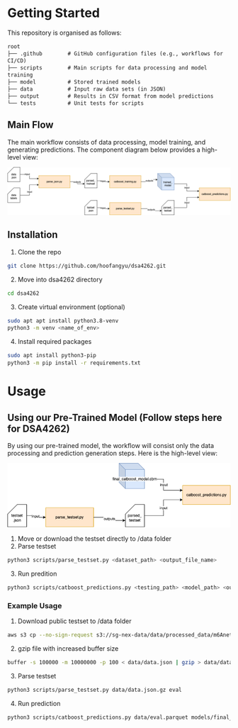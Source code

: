 # Getting Started
This repository is organised as follows:

```
root
├── .github        # GitHub configuration files (e.g., workflows for CI/CD)
├── scripts        # Main scripts for data processing and model training
├── model          # Stored trained models
├── data           # Input raw data sets (in JSON)
├── output         # Results in CSV format from model predictions
└── tests          # Unit tests for scripts
```

## Main Flow
The main workflow consists of data processing, model training, and generating predictions. The component diagram below provides a high-level view:

![flow diagram](.github/assets/main_flow.png)


## Installation
1. Clone the repo
```bash
git clone https://github.com/hoofangyu/dsa4262.git 
```
2. Move into dsa4262 directory
```bash
cd dsa4262
```
3. Create virtual environment (optional)
```bash
sudo apt apt install python3.8-venv
python3 -m venv <name_of_env>
```
4. Install required packages
```bash
sudo apt install python3-pip
python3 -m pip install -r requirements.txt
```

# Usage
## Using our Pre-Trained Model (Follow steps here for DSA4262)
By using our pre-trained model, the workflow will consist only the data processing and prediction generation steps. Here is the high-level view:

![flow diagram](.github/assets/usage_flow.png)

1. Move or download the testset directly to /data folder
2. Parse testset
```bash
python3 scripts/parse_testset.py <dataset_path> <output_file_name>
```

3. Run predition
```bash
python3 scripts/catboost_predictions.py <testing_path> <model_path> <output_name>
```

### Example Usage
1. Download public testset to /data folder
```bash
aws s3 cp --no-sign-request s3://sg-nex-data/data/processed_data/m6Anet/SGNex_A549_directRNA_replicate5_run1/data.json data/
```
2. gzip file with increased buffer size
```bash
buffer -s 100000 -m 10000000 -p 100 < data/data.json | gzip > data/data.json.gz          
``` 
3. Parse testset
```bash
python3 scripts/parse_testset.py data/data.json.gz eval
```
4. Run prediction
```bash
python3 scripts/catboost_predictions.py data/eval.parquet models/final_catboost_model.cbm dataset1_final_catboost_model_results
```
